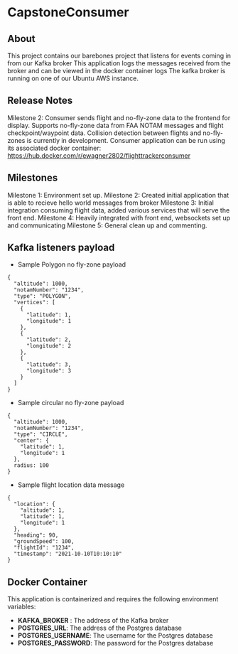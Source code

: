 # CapstoneConsumer

## About
This project contains our barebones project that listens for events coming in from our Kafka broker
This application logs the messages received from the broker and can be viewed in the docker container logs
The kafka broker is running on one of our Ubuntu AWS instance.

## Release Notes

Milestone 2: Consumer sends flight and no-fly-zone data to the frontend for display. Supports no-fly-zone data from FAA NOTAM messages and flight checkpoint/waypoint data. Collision detection between flights and no-fly-zones is currently in development. Consumer application can be run using its associated docker container:  
https://hub.docker.com/r/ewagner2802/flighttrackerconsumer

## Milestones

Milestone 1:
Environment set up.
Milestone 2:
Created initial application that is able to recieve hello world messages from broker
Milestone 3:
Initial integration consuming flight data, added various services that will serve the front end.
Milestone 4:
Heavily integrated with front end, websockets set up and communicating
Milestone 5:
General clean up and commenting.

## Kafka listeners payload

- Sample Polygon no fly-zone payload

```json5
{
  "altitude": 1000,
  "notamNumber": "1234",
  "type": "POLYGON",
  "vertices": [
    {
      "latitude": 1,
      "longitude": 1
    },
    {
      "latitude": 2,
      "longitude": 2
    },
    {
      "latitude": 3,
      "longitude": 3
    }
  ]
}
```

- Sample circular no fly-zone payload

```json5
{
  "altitude": 1000,
  "notamNumber": "1234",
  "type": "CIRCLE",
  "center": {
    "latitude": 1,
    "longitude": 1
  },
  radius: 100
}
```

- Sample flight location data message

```json5
{
  "location": {
    "altitude": 1,
    "latitude": 1,
    "longitude": 1
  },
  "heading": 90,
  "groundSpeed": 100,
  "flightId": "1234",
  "timestamp": "2021-10-10T10:10:10"
}
```


## Docker Container

This application is containerized and requires the following environment variables:

- **KAFKA_BROKER** : The address of the Kafka broker
- **POSTGRES_URL**: The address of the Postgres database
- **POSTGRES_USERNAME**: The username for the Postgres database
- **POSTGRES_PASSWORD**: The password for the Postgres database
